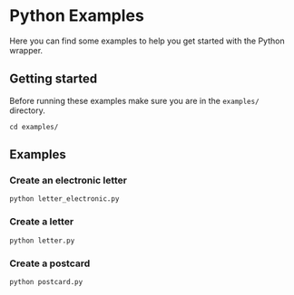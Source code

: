 # Python Examples

Here you can find some examples to help you get started with the Python wrapper.

## Getting started
Before running these examples make sure you are in the `examples/` directory.
```
cd examples/
```

## Examples

### Create an electronic letter
```
python letter_electronic.py
```

### Create a letter
```
python letter.py
```

### Create a postcard
```
python postcard.py
```
